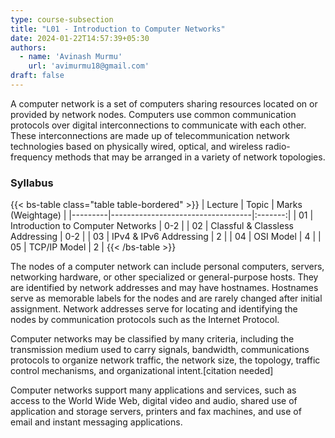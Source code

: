 ```yaml
---
type: course-subsection
title: "L01 - Introduction to Computer Networks"
date: 2024-01-22T14:57:39+05:30
authors:
  - name: 'Avinash Murmu'
    url: 'avimurmu18@gmail.com'
draft: false
---
```


A computer network is a set of computers sharing resources located on or provided by network nodes. Computers use common communication protocols over digital interconnections to communicate with each other. These interconnections are made up of telecommunication network technologies based on physically wired, optical, and wireless radio-frequency methods that may be arranged in a variety of network topologies.

### Syllabus

{{< bs-table class="table table-bordered" >}}
| Lecture | Topic                             | Marks (Weightage) |
|---------|-----------------------------------|:-------:|
| 01      | Introduction to Computer Networks | 0-2   |
| 02      | Classful & Classless Addressing   | 0-2   |
| 03      | IPv4 & IPv6 Addressing            | 2     |
| 04      | OSI Model                         | 4     |
| 05      | TCP/IP Model                      | 2     |
{{< /bs-table >}}

The nodes of a computer network can include personal computers, servers, networking hardware, or other specialized or general-purpose hosts. They are identified by network addresses and may have hostnames. Hostnames serve as memorable labels for the nodes and are rarely changed after initial assignment. Network addresses serve for locating and identifying the nodes by communication protocols such as the Internet Protocol.

Computer networks may be classified by many criteria, including the transmission medium used to carry signals, bandwidth, communications protocols to organize network traffic, the network size, the topology, traffic control mechanisms, and organizational intent.[citation needed]

Computer networks support many applications and services, such as access to the World Wide Web, digital video and audio, shared use of application and storage servers, printers and fax machines, and use of email and instant messaging applications.